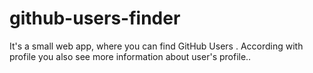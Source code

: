# github-users-finder
It's a small web app, where you can find GitHub Users . According with profile you also see more information about user's profile..
